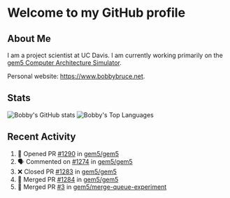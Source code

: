 # Welcome to my GitHub profile

## About Me

I am a project scientist at UC Davis. I am currently working primarily on the [gem5 Computer Architecture Simulator](https://github.com/gem5).

Personal website: <https://www.bobbybruce.net>.

## Stats

![Bobby's GitHub stats](https://github-readme-stats.vercel.app/api?username=bobbyrbruce&show_icons=true&theme=responsive&include_all_commits=true&count_private=true&show=reviews&disable_animations=true)
![Bobby's Top Languages ](https://github-readme-stats.vercel.app/api/top-langs/?username=bobbyrbruce&layout=compact&theme=responsive&count_private=true&langs_count=10&disable_animations=true)

## Recent Activity

<!--START_SECTION:activity-->
1. 💪 Opened PR [#1290](https://github.com/gem5/gem5/pull/1290) in [gem5/gem5](https://github.com/gem5/gem5)
2. 🗣 Commented on [#1274](https://github.com/gem5/gem5/pull/1274#issuecomment-2192604748) in [gem5/gem5](https://github.com/gem5/gem5)
3. ❌ Closed PR [#1283](https://github.com/gem5/gem5/pull/1283) in [gem5/gem5](https://github.com/gem5/gem5)
4. 🎉 Merged PR [#1284](https://github.com/gem5/gem5/pull/1284) in [gem5/gem5](https://github.com/gem5/gem5)
5. 🎉 Merged PR [#3](https://github.com/gem5/merge-queue-experiment/pull/3) in [gem5/merge-queue-experiment](https://github.com/gem5/merge-queue-experiment)
<!--END_SECTION:activity-->

